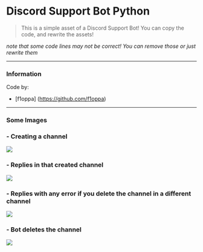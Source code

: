 # Discord Support Bot Python

> This is a simple asset of a Discord Support Bot! You can copy the code, and rewrite the assets!

*note that some code lines may not be correct! You can remove those or just rewrite them*

---

### Information

Code by:
	
- [f1oppa] (https://github.com/f1oppa)

---

### Some Images

### - Creating a channel

<img src="https://cdn.discordapp.com/attachments/931205788448481290/931206469917999114/unknown.png">

### - Replies in that created channel

<img src="https://cdn.discordapp.com/attachments/931205788448481290/931206541011460147/unknown.png">

### - Replies with any error if you delete the channel in a different channel

<img src="https://cdn.discordapp.com/attachments/931205788448481290/931206661245390888/unknown.png">

### - Bot deletes the channel

<img src="https://cdn.discordapp.com/attachments/931205788448481290/931206726802370640/unknown.png">
